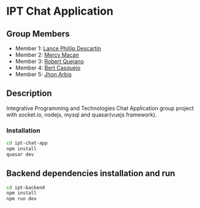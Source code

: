 # IPT Chat Application

## Group Members

- Member 1: [Lance Phillip Descartin](https://github.com/vladiere)
- Member 2: [Mercy Macan](https://github.com/merz-cy)
- Member 3: [Robert Quejano](https://github.com/robert)
- Member 4: [Bert Casquejo](https://github.com/bertcas)
- Member 5: [Jhon Arbis](https://github.com/jhonarbis)

## Description

Integrative Programming and Technologies Chat Application group project with socket.io, nodejs, mysql and quasar(vuejs framework).

### Installation

```bash
cd ipt-chat-app
npm install
quasar dev
```
## Backend dependencies installation and run 
```bash
cd ipt-backend
npm install
npm run dev
```
